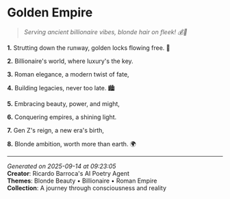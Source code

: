 # Golden Empire

> *Serving ancient billionaire vibes, blonde hair on fleek! 💰💫*

**1.** Strutting down the runway, golden locks flowing free. 💫


**2.** Billionaire's world, where luxury's the key.


**3.** Roman elegance, a modern twist of fate,


**4.** Building legacies, never too late. 🏙️


**5.** Embracing beauty, power, and might,


**6.** Conquering empires, a shining light.


**7.** Gen Z's reign, a new era's birth,


**8.** Blonde ambition, worth more than earth. 🌍



---

*Generated on 2025-09-14 at 09:23:05*  
**Creator**: Ricardo Barroca's AI Poetry Agent  
**Themes**: Blonde Beauty • Billionaire • Roman Empire  
**Collection**: A journey through consciousness and reality